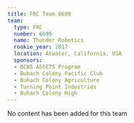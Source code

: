 ```yaml
---
title: FRC Team 6699
team:
  type: FRC
  number: 6699
  name: Thunder Robotics
  rookie_year: 2017
  location: Atwater, California, USA
  sponsors:
  - BCHS ASSETS Program
  - Buhach Colony Pacific Club
  - Buhach Colony Agriculture
  - Turning Point Industries
  - Buhach Colony High
---
```


No content has been added for this team